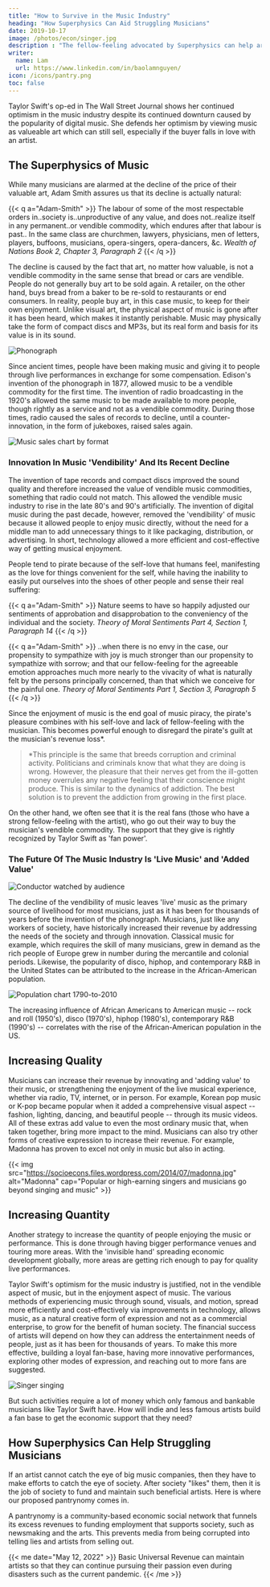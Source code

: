 ```yaml
---
title: "How to Survive in the Music Industry"
heading: "How Superphysics Can Aid Struggling Musicians"
date: 2019-10-17
image: /photos/econ/singer.jpg
description : "The fellow-feeling advocated by Superphysics can help artists survive in the music industry"
writer:
  name: Lam
  url: https://www.linkedin.com/in/baolamnguyen/
icon: /icons/pantry.png
toc: false
---
```




Taylor Swift's op-ed in The Wall Street Journal shows her continued optimism in the music industry despite its continued downturn caused by the popularity of digital music. She defends her optimism by viewing music as valueable art which can still sell, especially if the buyer falls in love with an artist.


## The Superphysics of Music

While many musicians are alarmed at the decline of the price of their valuable art, Adam Smith assures us that its decline is actually natural:

{{< q a="Adam-Smith" >}}
The labour of some of the most respectable orders in..society is..unproductive of any value, and does not..realize itself in any permanent..or vendible commodity, which endures after that labour is past.. In the same class are churchmen, lawyers, physicians, men of letters, players, buffoons, musicians, opera-singers, opera-dancers, &c.
<cite>Wealth of Nations Book 2, Chapter 3, Paragraph 2</cite>
{{< /q >}}

<!-- ![](https://socioecons.files.wordpress.com/2014/07/cartoonmusician-e1404805412419.jpg) -->

The decline is caused by the fact that art, no matter how valuable, is not a vendible commodity in the same sense that bread or cars are vendible. People do not generally buy art to be sold again. A retailer, on the other hand, buys bread from a baker to be re-sold to restaurants or end consumers. In reality, people buy art, in this case music, to keep for their own enjoyment. Unlike visual art, the physical aspect of music is gone after it has been heard, which makes it instantly perishable. Music may physically take the form of compact discs and MP3s, but its real form and basis for its value is in its sound.

![Phonograph](https://socioecons.files.wordpress.com/2014/07/phonograph.jpg)


Since ancient times, people have been making music and giving it to people through live performances in exchange for some compensation. Edison's invention of the phonograph in 1877, allowed music to be a vendible commodity for the first time. The invention of radio broadcasting in the 1920's allowed the same music to be made available to more people, though rightly as a service and not as a vendible commodity. During those times, radio caused the sales of records to decline, until a counter-innovation, in the form of jukeboxes, raised sales again.

![Music sales chart by format](https://socioecons.files.wordpress.com/2014/07/all-music-format-sales-chart.jpg)


### Innovation In Music 'Vendibility' And Its Recent Decline

The invention of tape records and compact discs improved the sound quality and therefore increased the value of vendible music commodities, something that radio could not match. This allowed the vendible music industry to rise in the late 80's and 90's artificially. The invention of digital music during the past decade, however, removed the 'vendibility' of music because it allowed people to enjoy music directly, without the need for a middle man to add unnecessary things to it like packaging, distribution, or advertising. In short, technology allowed a more efficient and cost-effective way of getting musical enjoyment.

<!-- ![](https://socioecons.files.wordpress.com/2014/07/internet-piracy.gif) -->

<!-- Why do people pirate instead of paying? -->

People tend to pirate because of the self-love that humans feel, manifesting as the love for things convenient for the self, while having the inability to easily put ourselves into the shoes of other people and sense their real suffering:

{{< q a="Adam-Smith" >}}
Nature seems to have so happily adjusted our sentiments of approbation and disapprobation to the conveniency of the individual and the society.
<cite>Theory of Moral Sentiments Part 4, Section 1, Paragraph 14</cite>
{{< /q >}}

{{< q a="Adam-Smith" >}}
..when there is no envy in the case, our propensity to sympathize with joy is much stronger than our propensity to sympathize with sorrow; and that our fellow-feeling for the agreeable emotion approaches much more nearly to the vivacity of what is naturally felt by the persons principally concerned, than that which we conceive for the painful one.
<cite>Theory of Moral Sentiments Part 1, Section 3, Paragraph 5</cite>
{{< /q >}}




Since the enjoyment of music is the end goal of music piracy, the pirate's pleasure combines with his self-love and lack of fellow-feeling with the musician. This becomes powerful enough to disregard the pirate's guilt at the musician's revenue loss*. 

> *This principle is the same that breeds corruption and criminal activity. Politicians and criminals know that what they are doing is wrong. However, the pleasure that their nerves get from the ill-gotten money overrules any negative feeling that their conscience might produce. This is similar to the dynamics of addiction. The best solution is to prevent the addiction from growing in the first place.

On the other hand, we often see that it is the real fans (those who have a strong fellow-feeling with the artist), who go out their way to buy the musician's vendible commodity. The support that they give is rightly recognized by Taylor Swift as 'fan power'.


### The Future Of The Music Industry Is 'Live Music' and 'Added Value'

![Conductor watched by audience](https://socioecons.files.wordpress.com/2014/07/simon-rattle.jpg)


The decline of the vendibility of music leaves 'live' music as the primary source of livelihood for most musicians, just as it has been for thousands of years before the invention of the phonograph. Musicians, just like any workers of society, have historically increased their revenue by addressing the needs of the society and through innovation. Classical music for example, which requires the skill of many musicians, grew in demand as the rich people of Europe grew in number during the mercantile and colonial periods. Likewise, the popularity of disco, hiphop, and contemporary R&B in the United States can be attributed to the increase in the African-American population.

![Population chart 1790-to-2010](https://socioecons.files.wordpress.com/2014/07/population-2-chart-1790-to-2010.jpg)


The increasing influence of African Americans to American music -- rock and roll (1950's), disco (1970's), hiphop (1980's), contemporary R&B (1990's) -- correlates with the rise of the African-American population in the US.


## Increasing Quality

Musicians can increase their revenue by innovating and 'adding value' to their music, or strengthening the enjoyment of the live musical experience, whether via radio, TV, internet, or in person. For example, Korean pop music or K-pop became popular when it added a comprehensive visual aspect -- fashion, lighting, dancing, and beautiful people -- through its music videos. All of these extras add value to even the most ordinary music that, when taken together, bring more impact to the mind. Musicians can also try other forms of creative expression to increase their revenue. For example, Madonna has proven to excel not only in music but also in acting.


{{< img src="https://socioecons.files.wordpress.com/2014/07/madonna.jpg" alt="Madonna" cap="Popular or high-earning singers and musicians go beyond singing and music" >}}


## Increasing Quantity

Another strategy to increase the quantity of people enjoying the music or performance. This is done through having bigger performance venues and touring more areas. With the 'invisible hand' spreading economic development globally, more areas are getting rich enough to pay for quality live performances.

<!-- ![](https://socioecons.files.wordpress.com/2014/07/backstreetboysviet.jpg) -->

Taylor Swift's optimism for the music industry is justified, not in the vendible aspect of music, but in the enjoyment aspect of music. The various methods of experiencing music through sound, visuals, and motion, spread more efficiently and cost-effectively via improvements in technology, allows music, as a natural creative form of expression and not as a commercial enterprise, to grow for the benefit of human society. The financial success of artists will depend on how they can address the entertainment needs of people, just as it has been for thousands of years. To make this more effective, building a loyal fan-base, having more innovative performances, exploring other modes of expression, and reaching out to more fans are suggested.

![Singer singing](https://sorasystem.sirv.com/photos/singer.jpg)


But such activities require a lot of money which only famous and bankable musicians like Taylor Swift have. How will indie and less famous artists build a fan base to get the economic support that they need?


## How Superphysics Can Help Struggling Musicians

<!-- July 2021 --> 

If an artist cannot catch the eye of big music companies, then they have to make efforts to catch the eye of society. After society "likes" them, then it is the job of society to fund and maintain such beneficial artists. Here is where our proposed pantrynomy comes in. 

A pantrynomy is a community-based economic social network that funnels its excess revenues to funding employment that supports society, such as newsmaking and the arts. This prevents media from being corrupted into telling lies and artists from selling out.


{{< me date="May 12, 2022" >}}
Basic Universal Revenue can maintain artists so that they can continue pursuing their passion even during disasters such as the current pandemic.
{{< /me >}}